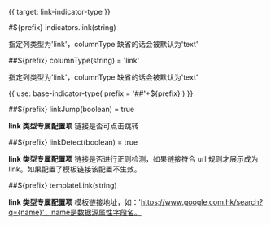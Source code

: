 {{ target: link-indicator-type }}

#${prefix} indicators.link(string)

指定列类型为'link'，columnType 缺省的话会被默认为'text'

##${prefix} columnType(string) = 'link'

指定列类型为'link'，columnType 缺省的话会被默认为'text'

{{ use: base-indicator-type(
    prefix = '##'+${prefix}
) }}

##${prefix} linkJump(boolean) = true

**link 类型专属配置项** 链接是否可点击跳转

##${prefix} linkDetect(boolean) = true

**link 类型专属配置项** 链接是否进行正则检测，如果链接符合 url 规则才展示成为 link。如果配置了模板链接该配置不生效。

##${prefix} templateLink(string)

**link 类型专属配置项** 模板链接地址，如：'https://www.google.com.hk/search?q={name}'，name是数据源属性字段名。
